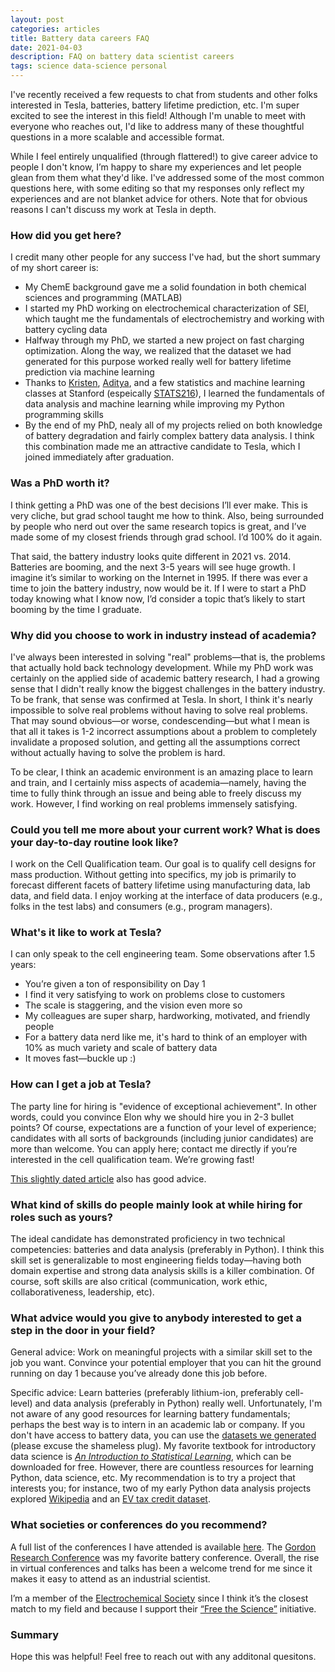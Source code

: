 ```yaml
---
layout: post
categories: articles
title: Battery data careers FAQ
date: 2021-04-03
description: FAQ on battery data scientist careers
tags: science data-science personal
---
```


I've recently received a few requests to chat from students and other folks interested in Tesla, batteries, battery lifetime prediction, etc. I'm super excited to see the interest in this field! Although I'm unable to meet with everyone who reaches out, I'd like to address many of these thoughtful questions in a more scalable and accessible format.

While I feel entirely unqualified (through flattered!) to give career advice to people I don't know, I’m happy to share my experiences and let people glean from them what they'd like. I've addressed some of the most common questions here, with some editing so that my responses only reflect my experiences and are not blanket advice for others. Note that for obvious reasons I can't discuss my work at Tesla in depth.

### How did you get here?
I credit many other people for any success I've had, but the short summary of my short career is:
- My ChemE background gave me a solid foundation in both chemical sciences and programming (MATLAB)
- I started my PhD working on electrochemical characterization of SEI, which taught me the fundamentals of electrochemistry and working with battery cycling data
- Halfway through my PhD, we started a new project on fast charging optimization. Along the way, we realized that the dataset we had generated for this purpose worked really well for battery lifetime prediction via machine learning
- Thanks to [Kristen](https://kseverso.github.io), [Aditya](http://aditya-grover.github.io), and a few statistics and machine learning classes at Stanford (espeically [STATS216](https://explorecourses.stanford.edu/search?view=catalog&filter-coursestatus-Active=on&q=STATS%20216:%20Introduction%20to%20Statistical%20Learning&academicYear=20132014)), I learned the fundamentals of data analysis and machine learning while improving my Python programming skills
- By the end of my PhD, nealy all of my projects relied on both knowledge of battery degradation and fairly complex battery data analysis. I think this combination made me an attractive candidate to Tesla, which I joined immediately after graduation.

### Was a PhD worth it?
I think getting a PhD was one of the best decisions I’ll ever make. This is very cliche, but grad school taught me how to think. Also, being surrounded by people who nerd out over the same research topics is great, and I’ve made some of my closest friends through grad school. I’d 100% do it again.

That said, the battery industry looks quite different in 2021 vs. 2014. Batteries are booming, and the next 3-5 years will see huge growth. I imagine it’s similar to working on the Internet in 1995. If there was ever a time to join the battery industry, now would be it. If I were to start a PhD today knowing what I know now, I’d consider a topic that’s likely to start booming by the time I graduate.

### Why did you choose to work in industry instead of academia?
I've always been interested in solving "real" problems—that is, the problems that actually hold back technology development. While my PhD work was certainly on the applied side of academic battery research, I had a growing sense that I didn't really know the biggest challenges in the battery industry. To be frank, that sense was confirmed at Tesla. In short, I think it's nearly impossible to solve real problems without having to solve real problems. That may sound obvious—or worse, condescending—but what I mean is that all it takes is 1-2 incorrect assumptions about a problem to completely invalidate a proposed solution, and getting all the assumptions correct without actually having to solve the problem is hard.

To be clear, I think an academic environment is an amazing place to learn and train, and I certainly miss aspects of academia—namely, having the time to fully think through an issue and being able to freely discuss my work. However, I find working on real problems immensely satisfying.

### Could you tell me more about your current work? What is does your day-to-day routine look like?
I work on the Cell Qualification team. Our goal is to qualify cell designs for mass production. Without getting into specifics, my job is primarily to forecast different facets of battery lifetime using manufacturing data, lab data, and field data. I enjoy working at the interface of data producers (e.g., folks in the test labs) and consumers (e.g., program managers). 

### What's it like to work at Tesla?
I can only speak to the cell engineering team. Some observations after 1.5 years:
- You’re given a ton of responsibility on Day 1
- I find it very satisfying to work on problems close to customers
- The scale is staggering, and the vision even more so
- My colleagues are super sharp, hardworking, motivated, and friendly people 
- For a battery data nerd like me, it's hard to think of an employer with 10% as much variety and scale of battery data
- It moves fast—buckle up :)

### How can I get a job at Tesla?
The party line for hiring is "evidence of exceptional achievement". In other words, could you convince Elon why we should hire you in 2-3 bullet points? Of course, expectations are a function of your level of experience; candidates with all sorts of backgrounds (including junior candidates) are more than welcome. You can apply here; contact me directly if you’re interested in the cell qualification team. We’re growing fast!

[This slightly dated article](https://www.cnbc.com/2018/04/16/how-to-land-a-job-at-tesla.html) also has good advice.

### What kind of skills do people mainly look at while hiring for roles such as yours?
The ideal candidate has demonstrated proficiency in two technical competencies: batteries and data analysis (preferably in Python). I think this skill set is generalizable to most engineering fields today—having both domain expertise and strong data analysis skills is a killer combination. Of course, soft skills are also critical (communication, work ethic, collaborativeness, leadership, etc). 

### What advice would you give to anybody interested to get a step in the door in your field?
General advice: Work on meaningful projects with a similar skill set to the job you want. Convince your potential employer that you can hit the ground running on day 1 because you’ve already done this job before.

Specific advice: Learn batteries (preferably lithium-ion, preferably cell-level) and data analysis (preferably in Python) really well. Unfortunately, I'm not aware of any good resources for learning battery fundamentals; perhaps the best way is to intern in an academic lab or company. If you don't have access to battery data, you can use the [datasets we generated](https://data.matr.io/1/) (please excuse the shameless plug). My favorite textbook for introductory data science is [*An Introduction to Statistical Learning*](https://www.statlearning.com), which can be downloaded for free. However, there are countless resources for learning Python, data science, etc. My recommendation is to try a project that interests you; for instance, two of my early Python data analysis projects explored [Wikipedia](https://petermattia.com/articles/2017/10/14/kevin-bacon-and-wikipedia.html) and an [EV tax credit dataset](https://petermattia.com/articles/2017/11/08/delaware-evs.html).

### What societies or conferences do you recommend?
A full list of the conferences I have attended is available [here](/presentations). The [Gordon Research Conference](https://www.grc.org/batteries-conference/2018/) was my favorite battery conference. Overall, the rise in virtual conferences and talks has been a welcome trend for me since it makes it easy to attend as an industrial scientist.

I’m a member of the [Electrochemical Society](https://www.electrochem.org) since I think it’s the closest match to my field and because I support their [“Free the Science”](https://freethescience.org/about) initiative. 

### Summary
Hope this was helpful! Feel free to reach out with any additonal quesitons.
